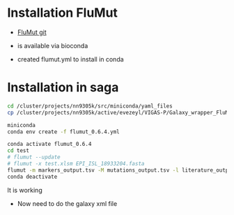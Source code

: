 # Installation FluMut

- [FluMut git](https://github.com/izsvenezie-virology/FluMut)
- is available via bioconda

- created flumut.yml to install in conda

# Installation in saga

```bash
cd /cluster/projects/nn9305k/src/miniconda/yaml_files
cp /cluster/projects/nn9305k/active/evezeyl/VIGAS-P/Galaxy_wrapper_FluMut/flumut_conda_recipe/flumut_0.6.4.yml .

miniconda
conda env create -f flumut_0.6.4.yml

conda activate flumut_0.6.4
cd test 
# flumut --update
# flumut -x test.xlsm EPI_ISL_18933204.fasta
flumut -m markers_output.tsv -M mutations_output.tsv -l literature_output.tsv EPI_ISL_18933204.fasta
conda deactivate
```

It is working

- Now need to do the galaxy xml file
